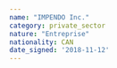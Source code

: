 ```yaml
---
name: "IMPENDO Inc."
category: private_sector
nature: "Entreprise"
nationality: CAN
date_signed: '2018-11-12'
---
```

    